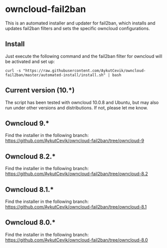 # owncloud-fail2ban

This is an automated installer and updater for fail2ban, which installs and updates fail2ban filters and sets the specific owncloud configurations.

## Install
Just execute the following command and the fail2ban filter for owncloud will be activated and set up:

```curl -s "https://raw.githubusercontent.com/AykutCevik/owncloud-fail2ban/master/automated-install/install.sh" | bash```

## Current version (10.*)
The script has been tested with owncloud 10.0.8 and Ubuntu, but may also run under other versions and distributions. If not, please let me know.

## Owncloud 9.*
Find the installer in the following branch: https://github.com/AykutCevik/owncloud-fail2ban/tree/owncloud-9

## Owncloud 8.2.*
Find the installer in the following branch: https://github.com/AykutCevik/owncloud-fail2ban/tree/owncloud-8.2

## Owncloud 8.1.*
Find the installer in the following branch: https://github.com/AykutCevik/owncloud-fail2ban/tree/owncloud-8.1

## Owncloud 8.0.*
Find the installer in the following branch: https://github.com/AykutCevik/owncloud-fail2ban/tree/owncloud-8.0